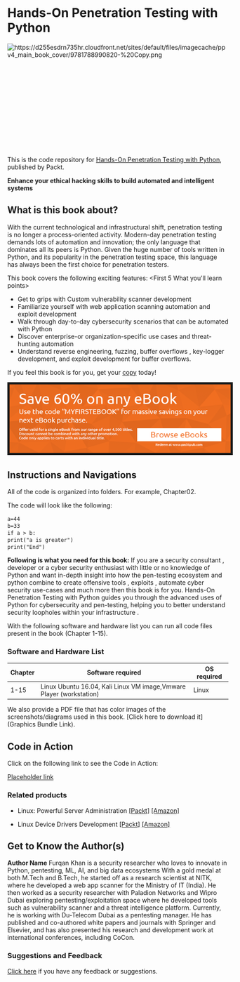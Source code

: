 # Hands-On Penetration Testing with Python

<a href="https://www.packtpub.com/networking-and-servers/hands-penetration-testing-python?utm_source=github&utm_medium=repository&utm_campaign=9781788990820"><img src="Cover Image URL of the Book" alt="https://d255esdrn735hr.cloudfront.net/sites/default/files/imagecache/ppv4_main_book_cover/9781788990820-%20Copy.png" height="256px" align="right"></a>

This is the code repository for [Hands-On Penetration Testing with Python](https://www.packtpub.com/networking-and-servers/hands-penetration-testing-python?utm_source=github&utm_medium=repository&utm_campaign=9781788990820), published by Packt.

**Enhance your ethical hacking skills to build automated and intelligent systems**

## What is this book about?
With the current technological and infrastructural shift, penetration testing is no longer a process-oriented activity. Modern-day penetration testing demands lots of automation and innovation; the only language that dominates all its peers is Python. Given the huge number of tools written in Python, and its popularity in the penetration testing space, this language has always been the first choice for penetration testers.

This book covers the following exciting features: <First 5 What you'll learn points>
* Get to grips with Custom vulnerability scanner development
* Familiarize yourself with web application scanning automation and exploit development
* Walk through day-to-day cybersecurity scenarios that can be automated with Python
* Discover enterprise-or organization-specific use cases and threat-hunting automation
* Understand reverse engineering, fuzzing, buffer overflows , key-logger development, and exploit development for buffer overflows.

If you feel this book is for you, get your [copy](https://www.amazon.com/dp/178899082X) today!

<a href="https://www.packtpub.com/?utm_source=github&utm_medium=banner&utm_campaign=GitHubBanner"><img src="https://raw.githubusercontent.com/PacktPublishing/GitHub/master/GitHub.png" 
	alt="https://www.packtpub.com/" border="5" /></a>


## Instructions and Navigations
All of the code is organized into folders. For example, Chapter02.

The code will look like the following:
```
a=44
b=33
if a > b:
print("a is greater")
print("End")
```

**Following is what you need for this book:**
If you are a security consultant , developer or a cyber security enthusiast with little or no knowledge of Python and want in-depth insight into how the pen-testing ecosystem and python combine to create offensive tools , exploits , automate cyber security use-cases and much more then this book is for you. Hands-On Penetration Testing with Python guides you through the advanced uses of Python for cybersecurity and pen-testing, helping you to better understand security loopholes within your infrastructure .	

With the following software and hardware list you can run all code files present in the book (Chapter 1-15).

### Software and Hardware List

| Chapter  | Software required                   | OS required                        |
| -------- | ------------------------------------| -----------------------------------|
| 1-15        |Linux Ubuntu 16.04, Kali Linux VM image,Vmware Player (workstation)| Linux |


We also provide a PDF file that has color images of the screenshots/diagrams used in this book. [Click here to download it](Graphics Bundle Link).

## Code in Action

Click on the following link to see the Code in Action:

[Placeholder link](www.youtube.com/URL)

### Related products <Other books you may enjoy>
* Linux: Powerful Server Administration [[Packt]](https://www.packtpub.com/networking-and-servers/python-offensive-pentest?utm_source=github&utm_medium=repository&utm_campaign=9781788838979) [[Amazon]](https://www.amazon.com/dp/1788838971)

* Linux Device Drivers Development [[Packt]](https://www.packtpub.com/networking-and-servers/practical-linux-security-cookbook-second-edition?utm_source=github&utm_medium=repository&utm_campaign=9781789138399) [[Amazon]](https://www.amazon.com/dp/1789138396)

## Get to Know the Author(s)
**Author Name** Furqan Khan is a security researcher who loves to innovate in Python, pentesting, ML, AI, and big data ecosystems With a gold medal at both M.Tech and B.Tech, he started off as a research scientist at NITK,
where he developed a web app scanner for the Ministry of IT (India). He then worked as a security researcher with Paladion Networks and Wipro
Dubai exploring pentesting/exploitation space where he developed tools such as vulnerability scanner and a threat intelligence platform.
Currently, he is working with Du-Telecom Dubai as a pentesting manager. He has published and co-authored white papers and journals with Springer and Elsevier, and has
also presented his research and development work at international conferences, including CoCon.



### Suggestions and Feedback
[Click here](https://docs.google.com/forms/d/e/1FAIpQLSdy7dATC6QmEL81FIUuymZ0Wy9vH1jHkvpY57OiMeKGqib_Ow/viewform) if you have any feedback or suggestions.
